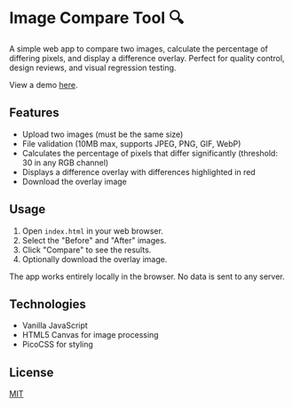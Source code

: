 # Image Compare Tool 🔍

A simple web app to compare two images, calculate the percentage of differing pixels, and display a difference overlay. Perfect for quality control, design reviews, and visual regression testing.

View a demo [here](https://inkyvoxel.github.io/image-compare/).

## Features

- Upload two images (must be the same size)
- File validation (10MB max, supports JPEG, PNG, GIF, WebP)
- Calculates the percentage of pixels that differ significantly (threshold: 30 in any RGB channel)
- Displays a difference overlay with differences highlighted in red
- Download the overlay image

## Usage

1. Open `index.html` in your web browser.
2. Select the "Before" and "After" images.
3. Click "Compare" to see the results.
4. Optionally download the overlay image.

The app works entirely locally in the browser. No data is sent to any server.

## Technologies

- Vanilla JavaScript
- HTML5 Canvas for image processing
- PicoCSS for styling

## License

[MIT](LICENSE)
